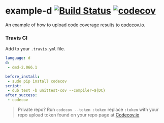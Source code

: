 # example-d [![Build Status](https://img.shields.io/travis/codecov/example-d/master.svg)](https://travis-ci.org/codecov/example-d) [![codecov](https://img.shields.io/codecov/c/github/codecov/example-d.svg)](https://codecov.io/github/codecov/example-d) 

An example of how to upload code coverage results to [codecov.io](https://travis-ci.org/codecov/example-d).

### Travis CI

Add to your `.travis.yml` file.
```yml
language: d
d:
 - dmd-2.066.1

before_install:
 - sudo pip install codecov
script:
 - dub test -b unittest-cov --compiler=${DC}
after_success:
 - codecov
```

> Private repo? Run `codecov --token :token` replace `:token` with your repo upload token found on your repo page at [Codecov.io](https://codecov.io)
